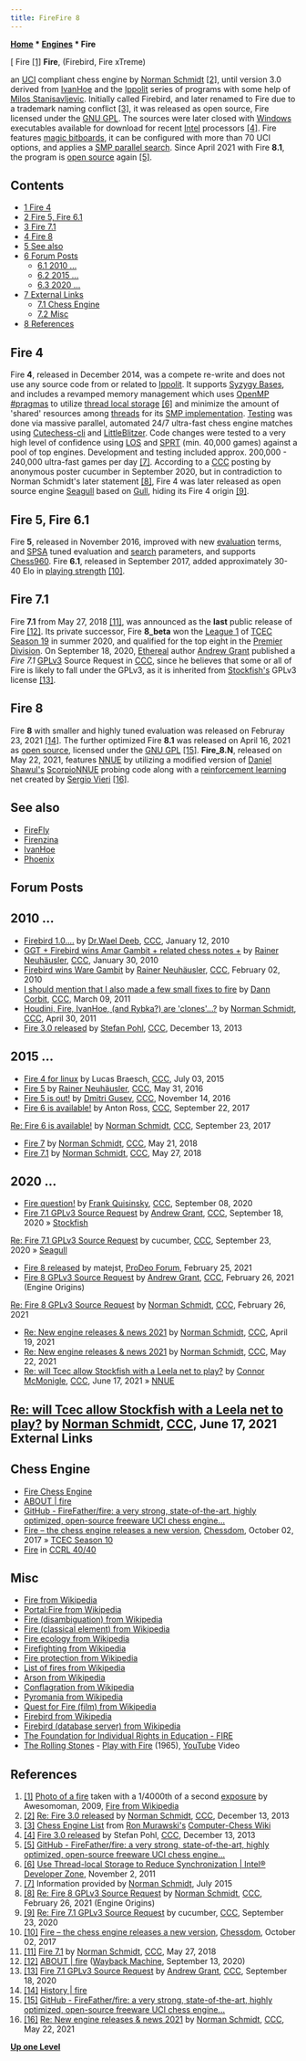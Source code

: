 ```yaml
---
title: FireFire 8
---
```

**[Home](Home "Home") * [Engines](Engines "Engines") * Fire**

\[ Fire <a id="cite-note-1" href="#cite-ref-1">[1]</a>
**Fire**, (Firebird, Fire xTreme)

an [UCI](UCI "UCI") compliant chess engine by [Norman Schmidt](Norman_Schmidt "Norman Schmidt") <a id="cite-note-2" href="#cite-ref-2">[2]</a>, until version 3.0 derived from [IvanHoe](IvanHoe "IvanHoe") and the [Ippolit](Ippolit "Ippolit") series of programs with some help of [Milos Stanisavljevic](Milos_Stanisavljevic "Milos Stanisavljevic"). Initially called Firebird, and later renamed to Fire due to a trademark naming conflict <a id="cite-note-3" href="#cite-ref-3">[3]</a>, it was released as open source, Fire licensed under the [GNU GPL](Free_Software_Foundation#GPL "Free Software Foundation"). The sources were later closed with [Windows](Windows "Windows") executables available for download for recent [Intel](Intel "Intel") processors <a id="cite-note-4" href="#cite-ref-4">[4]</a>. Fire features [magic bitboards](Magic_Bitboards "Magic Bitboards"), it can be configured with more than 70 UCI options, and applies a [SMP parallel search](Parallel_Search "Parallel Search"). Since April 2021 with Fire **8.1**, the program is [open source](Category:Open_Source "Category:Open Source") again <a id="cite-note-5" href="#cite-ref-5">[5]</a>.

## Contents

- [1 Fire 4](#fire-4)
- [2 Fire 5, Fire 6.1](#fire-5.2c-fire-6.1)
- [3 Fire 7.1](#fire-7.1)
- [4 Fire 8](#fire-8)
- [5 See also](#see-also)
- [6 Forum Posts](#forum-posts)
  - [6.1 2010 ...](#2010-...)
  - [6.2 2015 ...](#2015-...)
  - [6.3 2020 ...](#2020-...)
- [7 External Links](#external-links)
  - [7.1 Chess Engine](#chess-engine)
  - [7.2 Misc](#misc)
- [8 References](#references)

## Fire 4

Fire **4**, released in December 2014, was a compete re-write and does not use any source code from or related to [Ippolit](Ippolit "Ippolit"). It supports [Syzygy Bases](Syzygy_Bases "Syzygy Bases"), and includes a revamped memory management which uses [OpenMP](https://en.wikipedia.org/wiki/OpenMP) [#pragmas](https://en.wikipedia.org/wiki/C_preprocessor#Compiler-specific_preprocessor_features) to utilize [thread local storage](https://en.wikipedia.org/wiki/Thread-local_storage) <a id="cite-note-6" href="#cite-ref-6">[6]</a> and minimize the amount of 'shared' resources among [threads](Thread "Thread") for its [SMP implementation](Parallel_Search "Parallel Search"). [Testing](Engine_Testing "Engine Testing") was done via massive parallel, automated 24/7 ultra-fast chess engine matches using [Cutechess-cli](Cutechess-cli "Cutechess-cli") and [LittleBlitzer](LittleBlitzer "LittleBlitzer"). Code changes were tested to a very high level of confidence using [LOS](Match_Statistics#Likelihood_of_superiority "Match Statistics") and [SPRT](Match_Statistics#SPRT "Match Statistics") (min. 40,000 games) against a pool of top engines. Development and testing included approx. 200,000 - 240,000 ultra-fast games per day <a id="cite-note-7" href="#cite-ref-7">[7]</a>. According to a [CCC](CCC "CCC") posting by anonymous poster cucumber in September 2020, but in contradiction to Norman Schmidt's later statement <a id="cite-note-8" href="#cite-ref-8">[8]</a>, Fire 4 was later released as open source engine [Seagull](Gull#SeaGull "Gull") based on [Gull](Gull "Gull"), hiding its Fire 4 origin <a id="cite-note-9" href="#cite-ref-9">[9]</a>.

## Fire 5, Fire 6.1

Fire **5**, released in November 2016, improved with new [evaluation](Evaluation "Evaluation") terms, and [SPSA](SPSA "SPSA") tuned evaluation and [search](Search "Search") parameters, and supports [Chess960](Chess960 "Chess960"). Fire **6.1**, released in September 2017, added approximately 30-40 Elo in [playing strength](Playing_Strength "Playing Strength") <a id="cite-note-10" href="#cite-ref-10">[10]</a>.

## Fire 7.1

Fire **7.1** from May 27, 2018 <a id="cite-note-11" href="#cite-ref-11">[11]</a>, was announced as the **last** public release of Fire <a id="cite-note-12" href="#cite-ref-12">[12]</a>. Its private successor, Fire **8_beta** won the [League 1](TCEC_Season_19#First "TCEC Season 19") of [TCEC Season 19](TCEC_Season_19 "TCEC Season 19") in summer 2020, and qualified for the top eight in the [Premier Division](TCEC_Season_19#Premier "TCEC Season 19").
On September 18, 2020, [Ethereal](Ethereal "Ethereal") author [Andrew Grant](Andrew_Grant "Andrew Grant") published a *Fire 7.1* [GPLv3](Free_Software_Foundation#GPL "Free Software Foundation") Source Request in [CCC](CCC "CCC"), since he believes that some or all of Fire is likely to fall under the GPLv3, as it is inherited from [Stockfish's](Stockfish "Stockfish") GPLv3 license <a id="cite-note-13" href="#cite-ref-13">[13]</a>.

## Fire 8

Fire **8** with smaller and highly tuned evaluation was released on Februray 23, 2021 <a id="cite-note-14" href="#cite-ref-14">[14]</a>.
The further optimized Fire **8.1** was released on April 16, 2021 as [open source](Category:Open_Source "Category:Open Source"), licensed under the [GNU GPL](Free_Software_Foundation#GPL "Free Software Foundation") <a id="cite-note-15" href="#cite-ref-15">[15]</a>. **Fire_8.N**, released on May 22, 2021, features [NNUE](NNUE "NNUE") by utilizing a modified version of [Daniel Shawul's](Daniel_Shawul "Daniel Shawul") [ScorpioNNUE](Scorpio#ScorpioNNUE "Scorpio") probing code along with a [reinforcement learning](Reinforcement_Learning "Reinforcement Learning") net created by [Sergio Vieri](Sergio_Vieri "Sergio Vieri") <a id="cite-note-16" href="#cite-ref-16">[16]</a>.

## See also

- [FireFly](FireFly "FireFly")
- [Firenzina](Firenzina "Firenzina")
- [IvanHoe](IvanHoe "IvanHoe")
- [Phoenix](Phoenix "Phoenix")

## Forum Posts

## 2010 ...

- [Firebird 1.0....](http://www.talkchess.com/forum/viewtopic.php?t=31664) by [Dr.Wael Deeb](index.php?title=Dr.Wael_Deeb&action=edit&redlink=1 "Dr.Wael Deeb (page does not exist)"), [CCC](CCC "CCC"), January 12, 2010
- [GGT + Firebird wins Amar Gambit + related chess notes +](http://www.talkchess.com/forum/viewtopic.php?t=32218) by [Rainer Neuhäusler](index.php?title=Rainer_Neuh%C3%A4usler&action=edit&redlink=1 "Rainer Neuhäusler (page does not exist)"), [CCC](CCC "CCC"), January 30, 2010
- [Firebird wins Ware Gambit](http://www.talkchess.com/forum/viewtopic.php?t=32301) by [Rainer Neuhäusler](index.php?title=Rainer_Neuh%C3%A4usler&action=edit&redlink=1 "Rainer Neuhäusler (page does not exist)"), [CCC](CCC "CCC"), February 02, 2010
- [I should mention that I also made a few small fixes to fire](http://www.talkchess.com/forum/viewtopic.php?t=38348) by [Dann Corbit](Dann_Corbit "Dann Corbit"), [CCC](CCC "CCC"), March 09, 2011
- [Houdini, Fire, IvanHoe, (and Rybka?) are 'clones'...?](http://www.talkchess.com/forum/viewtopic.php?t=38932) by [Norman Schmidt](Norman_Schmidt "Norman Schmidt"), [CCC](CCC "CCC"), April 30, 2011
- [Fire 3.0 released](http://www.talkchess.com/forum/viewtopic.php?t=50463) by [Stefan Pohl](index.php?title=Stefan_Pohl&action=edit&redlink=1 "Stefan Pohl (page does not exist)"), [CCC](CCC "CCC"), December 13, 2013

## 2015 ...

- [Fire 4 for linux](http://www.talkchess.com/forum/viewtopic.php?t=56855) by Lucas Braesch, [CCC](CCC "CCC"), July 03, 2015
- [Fire 5](http://www.talkchess.com/forum/viewtopic.php?t=60329) by [Rainer Neuhäusler](index.php?title=Rainer_Neuh%C3%A4usler&action=edit&redlink=1 "Rainer Neuhäusler (page does not exist)"), [CCC](CCC "CCC"), May 31, 2016
- [Fire 5 is out!](http://www.talkchess.com/forum/viewtopic.php?t=62127) by [Dmitri Gusev](Dmitri_Gusev "Dmitri Gusev"), [CCC](CCC "CCC"), November 14, 2016
- [Fire 6 is available!](http://www.talkchess.com/forum/viewtopic.php?t=65253) by Anton Ross, [CCC](CCC "CCC"), September 22, 2017

[Re: Fire 6 is available!](http://www.talkchess.com/forum/viewtopic.php?t=65253&start=18) by [Norman Schmidt](Norman_Schmidt "Norman Schmidt"), [CCC](CCC "CCC"), September 23, 2017

- [Fire 7](http://www.talkchess.com/forum3/viewtopic.php?f=2&t=67513) by [Norman Schmidt](Norman_Schmidt "Norman Schmidt"), [CCC](CCC "CCC"), May 21, 2018
- [Fire 7.1](http://www.talkchess.com/forum3/viewtopic.php?t=67579) by [Norman Schmidt](Norman_Schmidt "Norman Schmidt"), [CCC](CCC "CCC"), May 27, 2018

## 2020 ...

- [Fire question!](http://www.talkchess.com/forum3/viewtopic.php?f=2&t=75046) by [Frank Quisinsky](Frank_Quisinsky "Frank Quisinsky"), [CCC](CCC "CCC"), September 08, 2020
- [Fire 7.1 GPLv3 Source Request](http://www.talkchess.com/forum3/viewtopic.php?f=2&t=75150) by [Andrew Grant](Andrew_Grant "Andrew Grant"), [CCC](CCC "CCC"), September 18, 2020 » [Stockfish](Stockfish "Stockfish")

[Re: Fire 7.1 GPLv3 Source Request](http://www.talkchess.com/forum3/viewtopic.php?f=2&t=75150&start=170) by cucumber, [CCC](CCC "CCC"), September 23, 2020 » [Seagull](Gull#SeaGull "Gull")

- [Fire 8 released](https://prodeo.actieforum.com/t287-fire-8-released) by matejst, [ProDeo Forum](Computer_Chess_Forums "Computer Chess Forums"), February 25, 2021
- [Fire 8 GPLv3 Source Request](http://www.talkchess.com/forum3/viewtopic.php?f=10&t=76719) by [Andrew Grant](Andrew_Grant "Andrew Grant"), [CCC](CCC "CCC"), February 26, 2021 (Engine Origins)

[Re: Fire 8 GPLv3 Source Request](http://www.talkchess.com/forum3/viewtopic.php?f=10&t=76719&start=3) by [Norman Schmidt](Norman_Schmidt "Norman Schmidt"), [CCC](CCC "CCC"), February 26, 2021

- [Re: New engine releases & news 2021](http://www.talkchess.com/forum3/viewtopic.php?f=2&t=76209&start=243) by [Norman Schmidt](Norman_Schmidt "Norman Schmidt"), [CCC](CCC "CCC"), April 19, 2021
- [Re: New engine releases & news 2021](http://www.talkchess.com/forum3/viewtopic.php?f=2&t=76209&start=358) by [Norman Schmidt](Norman_Schmidt "Norman Schmidt"), [CCC](CCC "CCC"), May 22, 2021
- [Re: will Tcec allow Stockfish with a Leela net to play?](http://www.talkchess.com/forum3/viewtopic.php?f=2&t=77503&start=55) by [Connor McMonigle](Connor_McMonigle "Connor McMonigle"), [CCC](CCC "CCC"), June 17, 2021 » [NNUE](NNUE "NNUE")

## [Re: will Tcec allow Stockfish with a Leela net to play?](http://www.talkchess.com/forum3/viewtopic.php?f=2&t=77503&start=58) by [Norman Schmidt](Norman_Schmidt "Norman Schmidt"), [CCC](CCC "CCC"), June 17, 2021 External Links

## Chess Engine

- [Fire Chess Engine](https://chesslogik.wixsite.com/fire)
- [ABOUT | fire](https://chesslogik.wixsite.com/fire/about)
- [GitHub - FireFather/fire: a very strong, state-of-the-art, highly optimized, open-source freeware UCI chess engine...](https://github.com/FireFather/fire)
- [Fire – the chess engine releases a new version](http://www.chessdom.com/fire-the-chess-engine-releases-a-new-version/), [Chessdom](index.php?title=Chessdom&action=edit&redlink=1 "Chessdom (page does not exist)"), October 02, 2017 » [TCEC Season 10](TCEC_Season_10 "TCEC Season 10")
- [Fire](http://www.computerchess.org.uk/ccrl/4040/cgi/compare_engines.cgi?family=Fire&print=Rating+list&print=Results+table&print=LOS+table&print=Ponder+hit+table&print=Eval+difference+table&print=Comopp+gamenum+table&print=Overlap+table&print=Score+with+common+opponents) in [CCRL 40/40](CCRL "CCRL")

## Misc

- [Fire from Wikipedia](https://en.wikipedia.org/wiki/Fire)
- [Portal:Fire from Wikipedia](https://en.wikipedia.org/wiki/Portal:Fire)
- [Fire (disambiguation) from Wikipedia](https://en.wikipedia.org/wiki/Fire_%28disambiguation%29)
- [Fire (classical element) from Wikipedia](https://en.wikipedia.org/wiki/Fire_%28classical_element%29)
- [Fire ecology from Wikipedia](https://en.wikipedia.org/wiki/Fire_ecology)
- [Firefighting from Wikipedia](https://en.wikipedia.org/wiki/Firefighting)
- [Fire protection from Wikipedia](https://en.wikipedia.org/wiki/Fire_protection)
- [List of fires from Wikipedia](https://en.wikipedia.org/wiki/List_of_fires)
- [Arson from Wikipedia](https://en.wikipedia.org/wiki/Arson)
- [Conflagration from Wikipedia](https://en.wikipedia.org/wiki/Conflagration)
- [Pyromania from Wikipedia](https://en.wikipedia.org/wiki/Pyromania)
- [Quest for Fire (film) from Wikipedia](https://en.wikipedia.org/wiki/Quest_for_Fire_%28film%29)
- [Firebird from Wikipedia](https://en.wikipedia.org/wiki/Firebird)
- [Firebird (database server) from Wikipedia](https://en.wikipedia.org/wiki/Firebird_%28database_server%29)
- [The Foundation for Individual Rights in Education - FIRE](http://thefire.org/)
- [The Rolling Stones](Category:The_Rolling_Stones "Category:The Rolling Stones") - [Play with Fire](<https://en.wikipedia.org/wiki/Play_with_Fire_(The_Rolling_Stones_song)>) (1965), [YouTube](https://en.wikipedia.org/wiki/YouTube) Video

## References

1. <a id="cite-ref-1" href="#cite-note-1">[1]</a> [Photo of a fire](https://en.wikipedia.org/wiki/File:Fire.JPG) taken with a 1/4000th of a second [exposure](https://en.wikipedia.org/wiki/Exposure_%28photography%29) by Awesomoman, 2009, [Fire from Wikipedia](https://en.wikipedia.org/wiki/Fire)
1. <a id="cite-ref-2" href="#cite-note-2">[2]</a> [Re: Fire 3.0 released](http://www.talkchess.com/forum/viewtopic.php?t=50463&start=5) by [Norman Schmidt](Norman_Schmidt "Norman Schmidt"), [CCC](CCC "CCC"), December 13, 2013
1. <a id="cite-ref-3" href="#cite-note-3">[3]</a> [Chess Engine List](http://computer-chess.org/doku.php?id=computer_chess:wiki:lists:chess_engine_list) from [Ron Murawski's](Ron_Murawski "Ron Murawski") [Computer-Chess Wiki](http://computer-chess.org/doku.php?id=home)
1. <a id="cite-ref-4" href="#cite-note-4">[4]</a> [Fire 3.0 released](http://www.talkchess.com/forum/viewtopic.php?t=50463) by Stefan Pohl, [CCC](CCC "CCC"), December 13, 2013
1. <a id="cite-ref-5" href="#cite-note-5">[5]</a> [GitHub - FireFather/fire: a very strong, state-of-the-art, highly optimized, open-source freeware UCI chess engine...](https://github.com/FireFather/fire)
1. <a id="cite-ref-6" href="#cite-note-6">[6]</a> [Use Thread-local Storage to Reduce Synchronization | Intel® Developer Zone](https://software.intel.com/en-us/articles/use-thread-local-storage-to-reduce-synchronization), November 2, 2011
1. <a id="cite-ref-7" href="#cite-note-7">[7]</a> Information provided by [Norman Schmidt](Norman_Schmidt "Norman Schmidt"), July 2015
1. <a id="cite-ref-8" href="#cite-note-8">[8]</a> [Re: Fire 8 GPLv3 Source Request](http://www.talkchess.com/forum3/viewtopic.php?f=10&t=76719&start=3) by [Norman Schmidt](Norman_Schmidt "Norman Schmidt"), [CCC](CCC "CCC"), February 26, 2021 (Engine Origins)
1. <a id="cite-ref-9" href="#cite-note-9">[9]</a> [Re: Fire 7.1 GPLv3 Source Request](http://www.talkchess.com/forum3/viewtopic.php?f=2&t=75150&start=170) by cucumber, [CCC](CCC "CCC"), September 23, 2020
1. <a id="cite-ref-10" href="#cite-note-10">[10]</a> [Fire – the chess engine releases a new version](http://www.chessdom.com/fire-the-chess-engine-releases-a-new-version/), [Chessdom](index.php?title=Chessdom&action=edit&redlink=1 "Chessdom (page does not exist)"), October 02, 2017
1. <a id="cite-ref-11" href="#cite-note-11">[11]</a> [Fire 7.1](http://www.talkchess.com/forum3/viewtopic.php?t=67579) by [Norman Schmidt](Norman_Schmidt "Norman Schmidt"), [CCC](CCC "CCC"), May 27, 2018
1. <a id="cite-ref-12" href="#cite-note-12">[12]</a> [ABOUT | fire](https://web.archive.org/web/20200913090350/https://chesslogik.wixsite.com/fire/about) ([Wayback Machine](https://en.wikipedia.org/wiki/Wayback_Machine), September 13, 2020)
1. <a id="cite-ref-13" href="#cite-note-13">[13]</a> [Fire 7.1 GPLv3 Source Request](http://www.talkchess.com/forum3/viewtopic.php?f=2&t=75150) by [Andrew Grant](Andrew_Grant "Andrew Grant"), [CCC](CCC "CCC"), September 18, 2020
1. <a id="cite-ref-14" href="#cite-note-14">[14]</a> [History | fire](https://chesslogik.wixsite.com/fire/history)
1. <a id="cite-ref-15" href="#cite-note-15">[15]</a> [GitHub - FireFather/fire: a very strong, state-of-the-art, highly optimized, open-source freeware UCI chess engine...](https://github.com/FireFather/fire)
1. <a id="cite-ref-16" href="#cite-note-16">[16]</a> [Re: New engine releases & news 2021](http://www.talkchess.com/forum3/viewtopic.php?f=2&t=76209&start=358) by [Norman Schmidt](Norman_Schmidt "Norman Schmidt"), [CCC](CCC "CCC"), May 22, 2021

**[Up one Level](Engines "Engines")**

